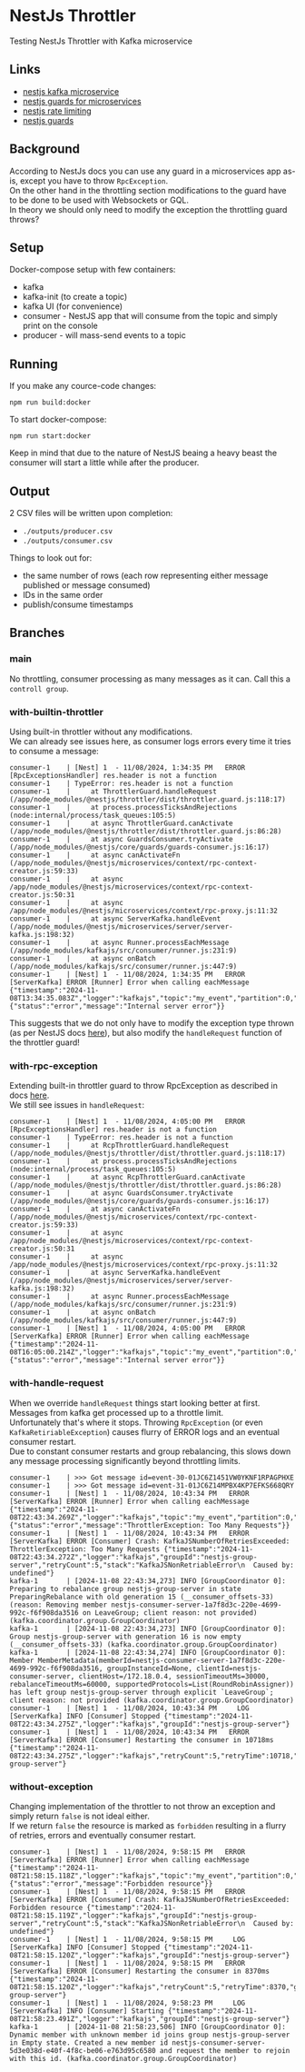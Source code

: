 # NestJs Throttler

Testing NestJs Throttler with Kafka microservice

## Links

- [nestjs kafka microservice](https://docs.nestjs.com/microservices/kafka)
- [nestjs guards for microservices](https://docs.nestjs.com/microservices/guards)
- [nestjs rate limiting](https://docs.nestjs.com/security/rate-limiting#rate-limiting)
- [nestjs guards](https://docs.nestjs.com/guards)

## Background

According to NestJs docs you can use any guard in a microservices app as-is, except you have to throw `RpcException`.  
On the other hand in the throttling section modifications to the guard have to be done to be used with Websockets or GQL.  
In theory we should only need to modify the exception the throttling guard throws?

## Setup

Docker-compose setup with few containers:
- kafka
- kafka-init (to create a topic)
- kafka UI (for convenience)
- consumer - NestJS app that will consume from the topic and simply print on the console
- producer - will mass-send events to a topic

## Running

If you make any cource-code changes:
```
npm run build:docker
```

To start docker-compose:
```
npm run start:docker
```

Keep in mind that due to the nature of NestJS beaing a heavy beast the consumer will start a little while after the producer.

## Output

2 CSV files will be written upon completion:
- `./outputs/producer.csv`
- `./outputs/consumer.csv`

Things to look out for:
- the same number of rows (each row representing either message published or message consumed)
- IDs in the same order
- publish/consume timestamps

## Branches

### main

No throttling, consumer processing as many messages as it can. Call this a `controll group`.

### with-builtin-throttler

Using built-in throttler without any modifications.  
We can already see issues here, as consumer logs errors every time it tries to consume a message:
```
consumer-1    | [Nest] 1  - 11/08/2024, 1:34:35 PM   ERROR [RpcExceptionsHandler] res.header is not a function
consumer-1    | TypeError: res.header is not a function
consumer-1    |     at ThrottlerGuard.handleRequest (/app/node_modules/@nestjs/throttler/dist/throttler.guard.js:118:17)
consumer-1    |     at process.processTicksAndRejections (node:internal/process/task_queues:105:5)
consumer-1    |     at async ThrottlerGuard.canActivate (/app/node_modules/@nestjs/throttler/dist/throttler.guard.js:86:28)
consumer-1    |     at async GuardsConsumer.tryActivate (/app/node_modules/@nestjs/core/guards/guards-consumer.js:16:17)
consumer-1    |     at async canActivateFn (/app/node_modules/@nestjs/microservices/context/rpc-context-creator.js:59:33)
consumer-1    |     at async /app/node_modules/@nestjs/microservices/context/rpc-context-creator.js:50:31
consumer-1    |     at async /app/node_modules/@nestjs/microservices/context/rpc-proxy.js:11:32
consumer-1    |     at async ServerKafka.handleEvent (/app/node_modules/@nestjs/microservices/server/server-kafka.js:198:32)
consumer-1    |     at async Runner.processEachMessage (/app/node_modules/kafkajs/src/consumer/runner.js:231:9)
consumer-1    |     at async onBatch (/app/node_modules/kafkajs/src/consumer/runner.js:447:9)
consumer-1    | [Nest] 1  - 11/08/2024, 1:34:35 PM   ERROR [ServerKafka] ERROR [Runner] Error when calling eachMessage {"timestamp":"2024-11-08T13:34:35.083Z","logger":"kafkajs","topic":"my_event","partition":0,"offset":"889","error":{"status":"error","message":"Internal server error"}}
```

This suggests that we do not only have to modify the exception type thrown (as per NestJS docs [here](https://docs.nestjs.com/microservices/guards)), but also modify the `handleRequest` function of the throttler guard!

### with-rpc-exception

Extending built-in throttler guard to throw RpcException as described in docs [here](https://docs.nestjs.com/microservices/guards).  
We still see issues in `handleRequest`:
```
consumer-1    | [Nest] 1  - 11/08/2024, 4:05:00 PM   ERROR [RpcExceptionsHandler] res.header is not a function
consumer-1    | TypeError: res.header is not a function
consumer-1    |     at RcpThrottlerGuard.handleRequest (/app/node_modules/@nestjs/throttler/dist/throttler.guard.js:118:17)
consumer-1    |     at process.processTicksAndRejections (node:internal/process/task_queues:105:5)
consumer-1    |     at async RcpThrottlerGuard.canActivate (/app/node_modules/@nestjs/throttler/dist/throttler.guard.js:86:28)
consumer-1    |     at async GuardsConsumer.tryActivate (/app/node_modules/@nestjs/core/guards/guards-consumer.js:16:17)
consumer-1    |     at async canActivateFn (/app/node_modules/@nestjs/microservices/context/rpc-context-creator.js:59:33)
consumer-1    |     at async /app/node_modules/@nestjs/microservices/context/rpc-context-creator.js:50:31
consumer-1    |     at async /app/node_modules/@nestjs/microservices/context/rpc-proxy.js:11:32
consumer-1    |     at async ServerKafka.handleEvent (/app/node_modules/@nestjs/microservices/server/server-kafka.js:198:32)
consumer-1    |     at async Runner.processEachMessage (/app/node_modules/kafkajs/src/consumer/runner.js:231:9)
consumer-1    |     at async onBatch (/app/node_modules/kafkajs/src/consumer/runner.js:447:9)
consumer-1    | [Nest] 1  - 11/08/2024, 4:05:00 PM   ERROR [ServerKafka] ERROR [Runner] Error when calling eachMessage {"timestamp":"2024-11-08T16:05:00.214Z","logger":"kafkajs","topic":"my_event","partition":0,"offset":"889","error":{"status":"error","message":"Internal server error"}}
```

### with-handle-request

When we override `handleRequest` things start looking better at first. Messages from kafka get processed up to a throttle limit.  
Unfortunately that's where it stops. Throwing `RpcException` (or even `KafkaRetiriableException`) causes flurry of ERROR logs and an eventual consumer restart.  
Due to constant consumer restarts and group rebalancing, this slows down any message processing significantly beyond throttling limits.
```
consumer-1    | >>> Got message id=event-30-01JC6Z1451VW0YKNF1RPAGPHXE
consumer-1    | >>> Got message id=event-31-01JC6Z14MPBX4KP7EFKS668QRY
consumer-1    | [Nest] 1  - 11/08/2024, 10:43:34 PM   ERROR [ServerKafka] ERROR [Runner] Error when calling eachMessage {"timestamp":"2024-11-08T22:43:34.269Z","logger":"kafkajs","topic":"my_event","partition":0,"offset":"32","error":{"status":"error","message":"ThrottlerException: Too Many Requests"}}
consumer-1    | [Nest] 1  - 11/08/2024, 10:43:34 PM   ERROR [ServerKafka] ERROR [Consumer] Crash: KafkaJSNumberOfRetriesExceeded: ThrottlerException: Too Many Requests {"timestamp":"2024-11-08T22:43:34.272Z","logger":"kafkajs","groupId":"nestjs-group-server","retryCount":5,"stack":"KafkaJSNonRetriableError\n  Caused by: undefined"}
kafka-1       | [2024-11-08 22:43:34,273] INFO [GroupCoordinator 0]: Preparing to rebalance group nestjs-group-server in state PreparingRebalance with old generation 15 (__consumer_offsets-33) (reason: Removing member nestjs-consumer-server-1a7f8d3c-220e-4699-992c-f6f908da3516 on LeaveGroup; client reason: not provided) (kafka.coordinator.group.GroupCoordinator)
kafka-1       | [2024-11-08 22:43:34,273] INFO [GroupCoordinator 0]: Group nestjs-group-server with generation 16 is now empty (__consumer_offsets-33) (kafka.coordinator.group.GroupCoordinator)
kafka-1       | [2024-11-08 22:43:34,274] INFO [GroupCoordinator 0]: Member MemberMetadata(memberId=nestjs-consumer-server-1a7f8d3c-220e-4699-992c-f6f908da3516, groupInstanceId=None, clientId=nestjs-consumer-server, clientHost=/172.18.0.4, sessionTimeoutMs=30000, rebalanceTimeoutMs=60000, supportedProtocols=List(RoundRobinAssigner)) has left group nestjs-group-server through explicit `LeaveGroup`; client reason: not provided (kafka.coordinator.group.GroupCoordinator)
consumer-1    | [Nest] 1  - 11/08/2024, 10:43:34 PM     LOG [ServerKafka] INFO [Consumer] Stopped {"timestamp":"2024-11-08T22:43:34.275Z","logger":"kafkajs","groupId":"nestjs-group-server"}
consumer-1    | [Nest] 1  - 11/08/2024, 10:43:34 PM   ERROR [ServerKafka] ERROR [Consumer] Restarting the consumer in 10718ms {"timestamp":"2024-11-08T22:43:34.275Z","logger":"kafkajs","retryCount":5,"retryTime":10718,"groupId":"nestjs-group-server"}
```

### without-exception

Changing implementation of the throttler to not throw an exception and simply return `false` is not ideal either.  
If we return `false` the resource is marked as `forbidden` resulting in a flurry of retries, errors and eventually consumer restart.
```
consumer-1    | [Nest] 1  - 11/08/2024, 9:58:15 PM   ERROR [ServerKafka] ERROR [Runner] Error when calling eachMessage {"timestamp":"2024-11-08T21:58:15.118Z","logger":"kafkajs","topic":"my_event","partition":0,"offset":"38","error":{"status":"error","message":"Forbidden resource"}}
consumer-1    | [Nest] 1  - 11/08/2024, 9:58:15 PM   ERROR [ServerKafka] ERROR [Consumer] Crash: KafkaJSNumberOfRetriesExceeded: Forbidden resource {"timestamp":"2024-11-08T21:58:15.119Z","logger":"kafkajs","groupId":"nestjs-group-server","retryCount":5,"stack":"KafkaJSNonRetriableError\n  Caused by: undefined"}
consumer-1    | [Nest] 1  - 11/08/2024, 9:58:15 PM     LOG [ServerKafka] INFO [Consumer] Stopped {"timestamp":"2024-11-08T21:58:15.120Z","logger":"kafkajs","groupId":"nestjs-group-server"}
consumer-1    | [Nest] 1  - 11/08/2024, 9:58:15 PM   ERROR [ServerKafka] ERROR [Consumer] Restarting the consumer in 8370ms {"timestamp":"2024-11-08T21:58:15.120Z","logger":"kafkajs","retryCount":5,"retryTime":8370,"groupId":"nestjs-group-server"}
consumer-1    | [Nest] 1  - 11/08/2024, 9:58:23 PM     LOG [ServerKafka] INFO [Consumer] Starting {"timestamp":"2024-11-08T21:58:23.491Z","logger":"kafkajs","groupId":"nestjs-group-server"}
kafka-1       | [2024-11-08 21:58:23,506] INFO [GroupCoordinator 0]: Dynamic member with unknown member id joins group nestjs-group-server in Empty state. Created a new member id nestjs-consumer-server-5d3e038d-e40f-4f8c-be06-e763d95c6580 and request the member to rejoin with this id. (kafka.coordinator.group.GroupCoordinator)
```
